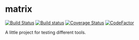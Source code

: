 # matrix
[![Build Status](https://travis-ci.org/monkeber/matrix.svg?branch=master)](https://travis-ci.org/monkeber/matrix)
[![Build status](https://ci.appveyor.com/api/projects/status/eawy0d6caq6k872d/branch/master?svg=true)](https://ci.appveyor.com/project/monkeber/matrix/branch/master)
[![Coverage Status](https://coveralls.io/repos/github/monkeber/matrix/badge.svg?branch=master)](https://coveralls.io/github/monkeber/matrix?branch=master)
[![CodeFactor](https://www.codefactor.io/repository/github/monkeber/matrix/badge/master)](https://www.codefactor.io/repository/github/monkeber/matrix/overview/master)

A little project for testing different tools.